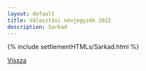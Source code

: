 ```yaml
---
layout: default
title: Választási névjegyzék 2022
description: Sarkad
---
```


{% include settlementHTMLs/Sarkad.html %}

[Vissza](./)